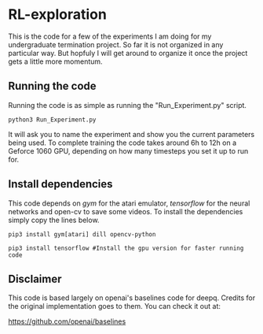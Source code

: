 # RL-exploration

This is the code for a few of the experiments I am doing for my undergraduate termination project.
So far it is not organized in any particular way. But hopfuly I will get around to organize it once
the project gets a little more momentum.

## Running the code

Running the code is as simple as running the "Run_Experiment.py" script.

    python3 Run_Experiment.py
    
It will ask you to name the experiment and show you the current parameters being used. To complete training the code takes around 6h to 12h on a Geforce 1060 GPU, depending on how many timesteps you set it up to run for.


## Install dependencies

This code depends on *gym* for the atari emulator, *tensorflow* for the neural networks and open-cv to save some videos. To install the dependencies simply copy the lines below.

    pip3 install gym[atari] dill opencv-python
    
    pip3 install tensorflow #Install the gpu version for faster running code


## Disclaimer

This code is based largely on openai's baselines code for deepq. Credits for the original implementation goes to them. You can check it out at:             
                                        
https://github.com/openai/baselines 
